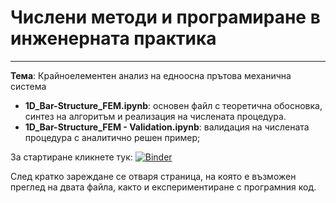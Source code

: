 # Числени методи и програмиране в инженерната практика
----------------------------------------------------------------------
**Темa**: Крайноелементен анализ на едноосна прътова механична система

- **1D_Bar-Structure_FEM.ipynb**: основен файл с теоретична обосновка, синтез на алгоритъм и реализация на числената процедура.
- **1D_Bar-Structure_FEM - Validation.ipynb**: валидация на числената процедура с аналитично решен пример; 

За стартиране кликнете тук: [![Binder](https://mybinder.org/badge_logo.svg)](https://mybinder.org/v2/gh/nikolaikanchev/Numerical-methods-PHD-Exam/main?labpath=1D_Bar-Structure_FEM.ipynb)

След кратко зареждане се отваря страница, на която е възможен преглед на двата файла, както и експериментиране с програмния код.
